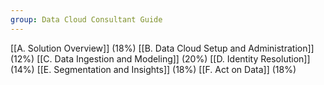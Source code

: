 ```yaml
---
group: Data Cloud Consultant Guide
---
```

[[A. Solution Overview]] (18%)
[[B. Data Cloud Setup and Administration]] (12%)
[[C. Data Ingestion and Modeling]] (20%)
[[D. Identity Resolution]] (14%)
[[E. Segmentation and Insights]] (18%)
[[F. Act on Data]] (18%)